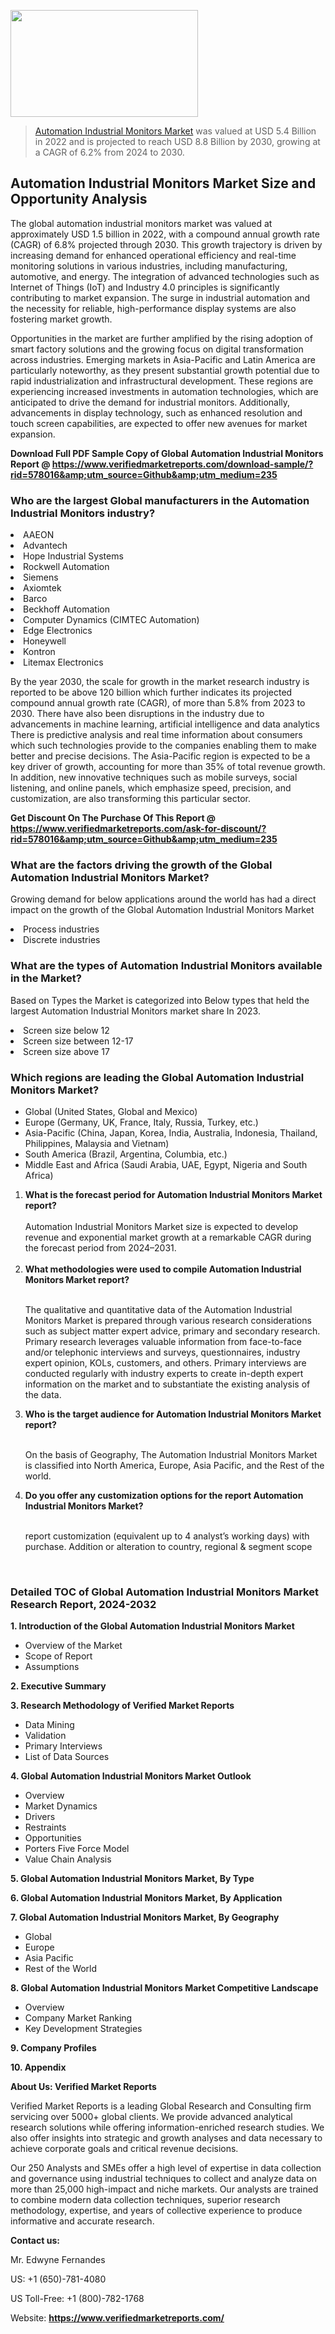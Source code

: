 <img src="https://ffe5etoiles.com/wp-content/uploads/2024/12/MST1-300x171.png" alt="" width="300" height="171" class="alignnone size-medium wp-image-20088" /><blockquote><p><p><a href="https://www.verifiedmarketreports.com/download-sample/?rid=578016&utm_source=Github&utm_medium=235" target="_blank">Automation Industrial Monitors Market</a> was valued at USD 5.4 Billion in 2022 and is projected to reach USD 8.8 Billion by 2030, growing at a CAGR of 6.2% from 2024 to 2030.</p></blockquote><p><h2>Automation Industrial Monitors Market Size and Opportunity Analysis</h2><p>The global automation industrial monitors market was valued at approximately USD 1.5 billion in 2022, with a compound annual growth rate (CAGR) of 6.8% projected through 2030. This growth trajectory is driven by increasing demand for enhanced operational efficiency and real-time monitoring solutions in various industries, including manufacturing, automotive, and energy. The integration of advanced technologies such as Internet of Things (IoT) and Industry 4.0 principles is significantly contributing to market expansion. The surge in industrial automation and the necessity for reliable, high-performance display systems are also fostering market growth.</p><p>Opportunities in the market are further amplified by the rising adoption of smart factory solutions and the growing focus on digital transformation across industries. Emerging markets in Asia-Pacific and Latin America are particularly noteworthy, as they present substantial growth potential due to rapid industrialization and infrastructural development. These regions are experiencing increased investments in automation technologies, which are anticipated to drive the demand for industrial monitors. Additionally, advancements in display technology, such as enhanced resolution and touch screen capabilities, are expected to offer new avenues for market expansion.</p></p><p class=""><strong>Download Full PDF Sample Copy of Global Automation Industrial Monitors Report @ <a href="https://www.verifiedmarketreports.com/download-sample/?rid=578016&amp;utm_source=Github&amp;utm_medium=235" target="_blank">https://www.verifiedmarketreports.com/download-sample/?rid=578016&amp;utm_source=Github&amp;utm_medium=235</a></strong></p><h3 id="" class="">Who are the largest Global manufacturers in the Automation Industrial Monitors industry?</h3><p><li>AAEON</li><li> Advantech</li><li> Hope Industrial Systems</li><li> Rockwell Automation</li><li> Siemens</li><li> Axiomtek</li><li> Barco</li><li> Beckhoff Automation</li><li> Computer Dynamics (CIMTEC Automation)</li><li> Edge Electronics</li><li> Honeywell</li><li> Kontron</li><li> Litemax Electronics</li></p><div class=""><div class="" dir="" data-message-author-role="" data-message-id="" data-message-model-slug=""><div class=""><div class=""><div class=""><div class="" dir="" data-message-author-role="" data-message-id="" data-message-model-slug=""><div class=""><div class=""><p>By the year 2030, the scale for growth in the market research industry is reported to be above 120 billion which further indicates its projected compound annual growth rate (CAGR), of more than 5.8% from 2023 to 2030. There have also been disruptions in the industry due to advancements in machine learning, artificial intelligence and data analytics There is predictive analysis and real time information about consumers which such technologies provide to the companies enabling them to make better and precise decisions. The Asia-Pacific region is expected to be a key driver of growth, accounting for more than 35% of total revenue growth. In addition, new innovative techniques such as mobile surveys, social listening, and online panels, which emphasize speed, precision, and customization, are also transforming this particular sector.</p><p><strong>Get Discount On The Purchase Of This Report @&nbsp; <a href="https://www.verifiedmarketreports.com/ask-for-discount/?rid=578016&amp;utm_source=Github&amp;utm_medium=235" target="_blank">https://www.verifiedmarketreports.com/ask-for-discount/?rid=578016&amp;utm_source=Github&amp;utm_medium=235</a></strong></p></div></div></div></div></div></div></div></div><h3 id="" class="">What are the factors driving the growth of the Global Automation Industrial Monitors Market?</h3><p id="" class="">Growing demand for below applications around the world has had a direct impact on the growth of the Global Automation Industrial Monitors Market</p><p id="" class=""><li>Process industries</li><li> Discrete industries</li></p><h3 id="" class="">What are the types of Automation Industrial Monitors available in the Market?</h3><p id="" class="">Based on Types the Market is categorized into Below types that held the largest Automation Industrial Monitors market share In 2023.</p><p id="" class=""><li>Screen size below 12</li><li> Screen size between 12-17</li><li> Screen size above 17</li></p><h3 id="" class="">Which regions are leading the Global Automation Industrial Monitors Market?</h3><ul><li>Global (United States, Global and Mexico)</li><li>Europe (Germany, UK, France, Italy, Russia, Turkey, etc.)</li><li>Asia-Pacific (China, Japan, Korea, India, Australia, Indonesia, Thailand, Philippines, Malaysia and Vietnam)</li><li>South America (Brazil, Argentina, Columbia, etc.)</li><li>Middle East and Africa (Saudi Arabia, UAE, Egypt, Nigeria and South Africa)</li></ul><p><ol><li><strong>What is the forecast period for Automation Industrial Monitors Market report?<br /></strong><br /><span data-sheets-root="1" data-sheets-value="{&quot;1&quot;:2,&quot;2&quot;:&quot;XXXX size is expected to develop revenue and exponential market growth at a remarkable CAGR during the forecast period from 2024&ndash;2030.&quot;}" data-sheets-userformat="{&quot;2&quot;:12674,&quot;4&quot;:{&quot;1&quot;:2,&quot;2&quot;:16776960},&quot;10&quot;:2,&quot;11&quot;:0,&quot;15&quot;:&quot;Arial&quot;,&quot;16&quot;:12}">Automation Industrial Monitors Market size is expected to develop revenue and exponential market growth at a remarkable CAGR during the forecast period from 2024&ndash;2031.</span><br /><br /></li><li><strong>What methodologies were used to compile Automation Industrial Monitors Market report?<br /><br /></strong><p>The qualitative and quantitative data of the&nbsp;Automation Industrial Monitors Market is prepared through various research considerations such as subject matter expert advice, primary and secondary research. Primary research leverages valuable information from face-to-face and/or telephonic interviews and surveys, questionnaires, industry expert opinion, KOLs, customers, and others. Primary interviews are conducted regularly with industry experts to create in-depth expert information on the market and to substantiate the existing analysis of the data.&nbsp;</p></li><li><strong>Who is the target audience for Automation Industrial Monitors Market report?<br /><br /></strong><p>On the basis of Geography, The&nbsp;Automation Industrial Monitors Market is classified into North America, Europe, Asia Pacific, and the Rest of the world.</p></li><li><strong>Do you offer any customization options for the report Automation Industrial Monitors Market?<br /><br /></strong><p>report customization (equivalent up to 4 analyst&rsquo;s working days) with purchase. Addition or alteration to country, regional &amp; segment scope</p><p>&nbsp;</p></li></ol></p><h3 id="" class="">Detailed TOC of Global Automation Industrial Monitors Market Research Report, 2024-2032</h3><p id="" class=""><strong>1. Introduction of the Global Automation Industrial Monitors Market</strong></p><ul><li>Overview of the Market</li><li>Scope of Report</li><li>Assumptions</li></ul><p id="" class=""><strong>2. Executive Summary</strong></p><p id="" class=""><strong>3. Research Methodology of&nbsp;Verified Market Reports</strong></p><ul><li>Data Mining</li><li>Validation</li><li>Primary Interviews</li><li>List of Data Sources</li></ul><p id="" class=""><strong>4. Global Automation Industrial Monitors Market Outlook</strong></p><ul><li>Overview</li><li>Market Dynamics</li><li>Drivers</li><li>Restraints</li><li>Opportunities</li><li>Porters Five Force Model</li><li>Value Chain Analysis</li></ul><p id="" class=""><strong>5. Global Automation Industrial Monitors Market, By&nbsp;Type</strong></p><p id="" class=""><strong>6. Global Automation Industrial Monitors Market, By Application</strong></p><p id="" class=""><strong>7. Global Automation Industrial Monitors Market, By Geography</strong></p><ul><li>Global</li><li>Europe</li><li>Asia Pacific</li><li>Rest of the World</li></ul><p id="" class=""><strong>8. Global Automation Industrial Monitors Market Competitive Landscape</strong></p><ul><li>Overview</li><li>Company Market Ranking</li><li>Key Development Strategies</li></ul><p id="" class=""><strong>9. Company Profiles</strong></p><p id="" class=""><strong>10. Appendix</strong></p><p id="" class=""><strong>About Us: Verified Market Reports</strong></p><p id="" class="">Verified Market Reports is a leading Global Research and Consulting firm servicing over 5000+ global clients. We provide advanced analytical research solutions while offering information-enriched research studies. We also offer insights into strategic and growth analyses and data necessary to achieve corporate goals and critical revenue decisions.</p><p id="" class="">Our 250 Analysts and SMEs offer a high level of expertise in data collection and governance using industrial techniques to collect and analyze data on more than 25,000 high-impact and niche markets. Our analysts are trained to combine modern data collection techniques, superior research methodology, expertise, and years of collective experience to produce informative and accurate research.</p><p id="" class=""><strong>Contact us:</strong></p><p id="" class="">Mr. Edwyne Fernandes</p><p id="" class="">US: +1 (650)-781-4080</p><p id="" class="">US Toll-Free: +1 (800)-782-1768</p><p id="" class="">Website: <a target="" data-test-app-aware-link=""><strong>https://www.verifiedmarketreports.com/</strong></a></p>
